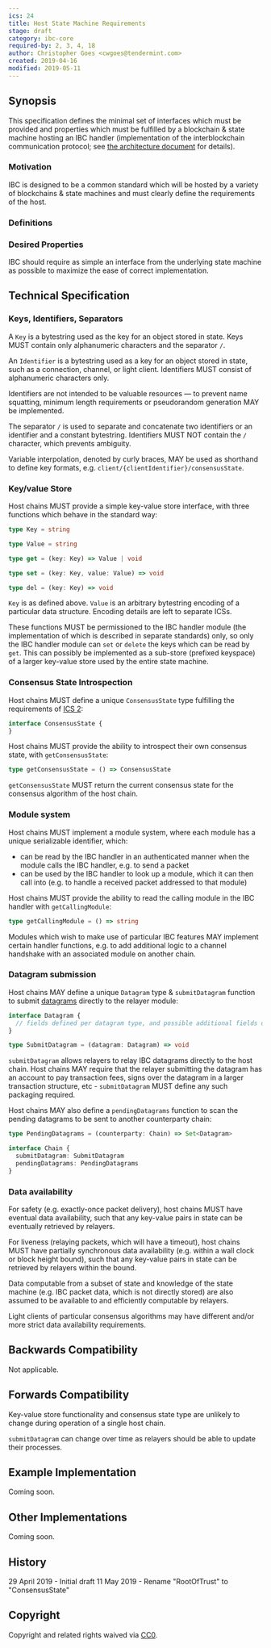 ```yaml
---
ics: 24
title: Host State Machine Requirements
stage: draft
category: ibc-core
required-by: 2, 3, 4, 18
author: Christopher Goes <cwgoes@tendermint.com>
created: 2019-04-16
modified: 2019-05-11
---
```


## Synopsis

This specification defines the minimal set of interfaces which must be provided and properties which must be fulfilled by a blockchain & state machine hosting an IBC handler (implementation of the interblockchain communication protocol; see [the architecture document](../../docs/ibc/1_IBC_ARCHITECTURE.md) for details).

### Motivation

IBC is designed to be a common standard which will be hosted by a variety of blockchains & state machines and must clearly define the requirements of the host.

### Definitions

### Desired Properties

IBC should require as simple an interface from the underlying state machine as possible to maximize the ease of correct implementation.

## Technical Specification

### Keys, Identifiers, Separators

A `Key` is a bytestring used as the key for an object stored in state. Keys MUST contain only alphanumeric characters and the separator `/`.

An `Identifier` is a bytestring used as a key for an object stored in state, such as a connection, channel, or light client. Identifiers MUST consist of alphanumeric characters only.

Identifiers are not intended to be valuable resources — to prevent name squatting, minimum length requirements or pseudorandom generation MAY be implemented.

The separator `/` is used to separate and concatenate two identifiers or an identifier and a constant bytestring. Identifiers MUST NOT contain the `/` character, which prevents ambiguity.

Variable interpolation, denoted by curly braces, MAY be used as shorthand to define key formats, e.g. `client/{clientIdentifier}/consensusState`.

### Key/value Store

Host chains MUST provide a simple key-value store interface, with three functions which behave in the standard way:

```typescript
type Key = string

type Value = string
```

```typescript
type get = (key: Key) => Value | void
```

```typescript
type set = (key: Key, value: Value) => void
```

```typescript
type del = (key: Key) => void
```

`Key` is as defined above. `Value` is an arbitrary bytestring encoding of a particular data structure. Encoding details are left to separate ICSs.

These functions MUST be permissioned to the IBC handler module (the implementation of which is described in separate standards) only, so only the IBC handler module can `set` or `delete` the keys which can be read by `get`. This can possibly be implemented as a sub-store (prefixed keyspace) of a larger key-value store used by the entire state machine.

### Consensus State Introspection

Host chains MUST define a unique `ConsensusState` type fulfilling the requirements of [ICS 2](../ics-002-consensus-verification):

```typescript
interface ConsensusState {
}
```

Host chains MUST provide the ability to introspect their own consensus state, with `getConsensusState`:

```typescript
type getConsensusState = () => ConsensusState
```

`getConsensusState` MUST return the current consensus state for the consensus algorithm of the host chain.

### Module system

Host chains MUST implement a module system, where each module has a unique serializable identifier, which:
- can be read by the IBC handler in an authenticated manner when the module calls the IBC handler, e.g. to send a packet
- can be used by the IBC handler to look up a module, which it can then call into (e.g. to handle a received packet addressed to that module)

Host chains MUST provide the ability to read the calling module in the IBC handler with `getCallingModule`:

```typescript
type getCallingModule = () => string
```

Modules which wish to make use of particular IBC features MAY implement certain handler functions, e.g. to add additional logic to a channel handshake with an associated module on another chain.

### Datagram submission

Host chains MAY define a unique `Datagram` type & `submitDatagram` function to submit [datagrams](../../docs/ibc/2_IBC_TERMINOLOGY.md) directly to the relayer module:

```typescript
interface Datagram {
  // fields defined per datagram type, and possible additional fields defined per chain
}

type SubmitDatagram = (datagram: Datagram) => void
```

`submitDatagram` allows relayers to relay IBC datagrams directly to the host chain. Host chains MAY require that the relayer submitting the datagram has an account to pay transaction fees, signs over the datagram in a larger transaction structure, etc - `submitDatagram` MUST define any such packaging required.

Host chains MAY also define a `pendingDatagrams` function to scan the pending datagrams to be sent to another counterparty chain:

```typescript
type PendingDatagrams = (counterparty: Chain) => Set<Datagram>
```

```typescript
interface Chain {
  submitDatagram: SubmitDatagram
  pendingDatagrams: PendingDatagrams
}
```

### Data availability

For safety (e.g. exactly-once packet delivery), host chains MUST have eventual data availability, such that any key-value pairs in state can be eventually retrieved by relayers.

For liveness (relaying packets, which will have a timeout), host chains MUST have partially synchronous data availability (e.g. within a wall clock or block height bound), such that any key-value pairs in state can be retrieved by relayers within the bound.

Data computable from a subset of state and knowledge of the state machine (e.g. IBC packet data, which is not directly stored) are also assumed to be available to and efficiently computable by relayers.

Light clients of particular consensus algorithms may have different and/or more strict data availability requirements.

## Backwards Compatibility

Not applicable.

## Forwards Compatibility

Key-value store functionality and consensus state type are unlikely to change during operation of a single host chain.

`submitDatagram` can change over time as relayers should be able to update their processes.

## Example Implementation

Coming soon.

## Other Implementations

Coming soon.

## History

29 April 2019 - Initial draft
11 May 2019 - Rename "RootOfTrust" to "ConsensusState"

## Copyright

Copyright and related rights waived via [CC0](https://creativecommons.org/publicdomain/zero/1.0/).
